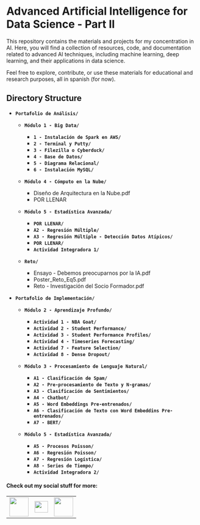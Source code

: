 # Advanced Artificial Intelligence for Data Science - Part II

This repository contains the materials and projects for my concentration in AI. Here, you will find a collection of resources, code, and documentation related to advanced AI techniques, including machine learning, deep learning, and their applications in data science.

Feel free to explore, contribute, or use these materials for educational and research purposes, all in spanish (for now).

## Directory Structure

- **`Portafolio de Análisis/`**
  - **`Módulo 1 - Big Data/`**
    - **`1 - Instalación de Spark en AWS/`**
    - **`2 - Terminal y Putty/`**
    - **`3 - Filezilla o Cyberduck/`**
    - **`4 - Base de Datos/`**
    - **`5 - Diagrama Relacional/`**
    - **`6 - Instalación MySQL/`**
      
  - **`Módulo 4 - Cómputo en la Nube/`**
    - Diseño de Arquitectura en la Nube.pdf
    - POR LLENAR
      
  - **`Módulo 5 - Estadística Avanzada/`**
    - **`POR LLENAR/`**
    - **`A2 - Regresión Múltiple/`**
    - **`A3 - Regresión Múltiple - Detección Datos Atípicos/`**
    - **`POR LLENAR/`**
    - **`Actividad Integradora 1/`**
   
  - **`Reto/`**
    - Ensayo - Debemos preocuparnos por la IA.pdf
    - Poster_Reto_Eq5.pdf
    - Reto - Investigación del Socio Formador.pdf
  

- **`Portafolio de Implementación/`**
  - **`Módulo 2 - Aprendizaje Profundo/`**
    - **`Actividad 1 - NBA Goat/`**
    - **`Actividad 2 - Student Performance/`**
    - **`Actividad 3 - Student Performance Profiles/`**
    - **`Actividad 4 - Timeseries Forecasting/`**
    - **`Actividad 7 - Feature Selection/`**
    - **`Actividad 8 - Dense Dropout/`**
  
  - **`Módulo 3 - Procesamiento de Lenguaje Natural/`**
    - **`A1 - Clasificación de Spam/`**
    - **`A2 - Pre-procesamiento de Texto y N-gramas/`**
    - **`A3 - Clasificación de Sentimientos/`**
    - **`A4 - Chatbot/`**
    - **`A5 - Word Embeddings Pre-entrenados/`**
    - **`A6 - Clasificación de Texto con Word Embeddins Pre-entrenados/`**
    - **`A7 - BERT/`**
  
  - **`Módulo 5 - Estadística Avanzada/`**
    - **`A5 - Procesos Poisson/`**
    - **`A6 - Regresión Poisson/`**
    - **`A7 - Regresión Logística/`**
    - **`A8 - Series de Tiempo/`**
    - **`Actividad Integradora 2/`**


#### Check out my social stuff for more:


<table>
    <tbody>
        <tr>
            <td><a href="https://medium.com/@hibrantapia">
            <img height="50" src="https://www.vectorlogo.zone/logos/medium/medium-ar21.svg" />
            </a></td>
            <td><a href="https://twitter.com/HibranTapia">
            <img width = "35" height="30" src="https://cdn2.iconfinder.com/data/icons/threads-by-instagram/24/x-logo-twitter-new-brand-512.png" /> </a></td>
            <td><a href="https://www.linkedin.com/in/hibrantapia/">
            <img height="50" src="https://www.vectorlogo.zone/logos/linkedin/linkedin-ar21.svg" />
            </a></td>

